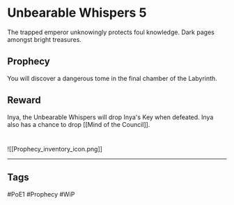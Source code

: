 # Unbearable Whispers 5
The trapped emperor unknowingly protects foul knowledge. Dark pages amongst bright treasures.
## Prophecy
You will discover a dangerous tome in the final chamber of the Labyrinth.
## Reward
Inya, the Unbearable Whispers will drop Inya's Key when defeated.
Inya also has a chance to drop [[Mind of the Council]].

#
![[Prophecy_inventory_icon.png]]

---
## Tags
#PoE1 
#Prophecy
#WiP 